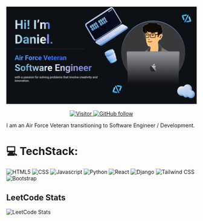 ![Daniel Banner Image](./github-banner.png)

<!-- <h1 align="center">Daniel's GitHub</h1> -->

<p align="center">
  <a href="https://github.com/dp1p">
    <img src="https://visitor-badge.laobi.icu/badge?page_id=dp1p" alt="Visitor"/>
  </a>
  <a href="https://github.com/dp1p?tab=followers">
    <img src="https://img.shields.io/github/followers/dp1p.svg?style=social&label=Follow%20Me" alt="GitHub follow"/>
  </a>
</p>


I am an Air Force Veteran transitioning to Software Engineer / Development. 

<!-- GIT STATUS ---------------------->
<!-- [![Daniel's GitHub stats](https://github-readme-stats.vercel.app/api?username=dp1p)](https://github.com/dp1p/github-readme-stats) 
![Top Langs](https://github-readme-stats.vercel.app/api/top-langs/?username=dp1p&layout=compact&&langs_count=5) -->

# 💻 TechStack:
![HTML5](https://img.shields.io/badge/html5-%23E34F26?style=for-the-badge&logo=html5&logoColor=%23E34F26&labelColor=black)
![CSS](https://img.shields.io/badge/css3-%231572B6?style=for-the-badge&logo=css3&logoColor=%231572B6&labelColor=black)
![Javascript](https://img.shields.io/badge/javscript-F7DF1E?style=for-the-badge&logo=javascript&labelColor=black)
![Python](https://img.shields.io/badge/python-%233776AB?style=for-the-badge&logo=python&logoColor=%233776AB&labelColor=black)
![React](https://img.shields.io/badge/React-61DAFB?style=for-the-badge&logo=react&logoColor=%2361DAFB&labelColor=black)
![Django](https://img.shields.io/badge/django-%23092E20?style=for-the-badge&logo=django&logoColor=%23092E20&labelColor=black)
![Tailwind CSS](https://img.shields.io/badge/tailwindcss-%2306B6D4?style=for-the-badge&logo=tailwindcss&logoColor=%2306B6D4&labelColor=black)
![Bootstrap](https://img.shields.io/badge/bootstrap-%237952B3?style=for-the-badge&logo=bootstrap&logoColor=%237952B3&labelColor=black)

## LeetCode Stats
![LeetCode Stats](https://leetcard.jacoblin.cool/dkei?theme=dark&font=Kaisei%20Opti&ext=heatmap)

<!--
**dp1p/dp1p** is a ✨ _special_ ✨ repository because its `README.md` (this file) appears on your GitHub profile.

Here are some ideas to get you started:

- 🔭 I’m currently working on ...
- 🌱 I’m currently learning ...
- 👯 I’m looking to collaborate on ...
- 🤔 I’m looking for help with ...
- 💬 Ask me about ...
- 📫 How to reach me: ...
- 😄 Pronouns: ...
- ⚡ Fun fact: ...
-->

<!-- RESOURCES TO USE ------------------------------
https://simpleicons.org/
https://shields.io/badges -->
